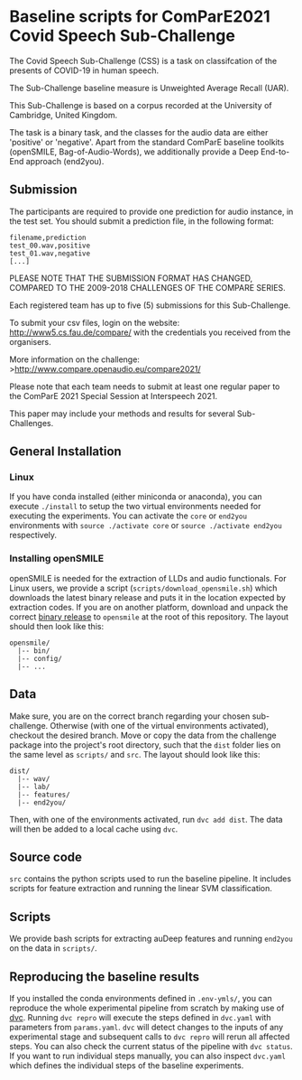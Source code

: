 # Baseline scripts for ComParE2021 Covid Speech Sub-Challenge 


The Covid Speech Sub-Challenge (CSS) is a task on classifcation of the presents of COVID-19 in human speech.

The Sub-Challenge baseline measure is Unweighted Average Recall (UAR). 

This Sub-Challenge is based on a corpus recorded at the University of Cambridge, United Kingdom.

The task is a binary task, and the classes for the audio data are either 'positive' or 'negative'. Apart from the standard ComParE baseline toolkits (openSMILE, Bag-of-Audio-Words), we additionally provide a Deep End-to-End approach (end2you).

## Submission 
The participants are required to provide one prediction for audio instance, in the test set. 
You should submit a prediction file, in the following format:

```
filename,prediction
test_00.wav,positive
test_01.wav,negative
[...]
```

PLEASE NOTE THAT THE SUBMISSION FORMAT HAS CHANGED, COMPARED TO THE 2009-2018 CHALLENGES OF THE COMPARE SERIES.

Each registered team has up to five (5) submissions for this Sub-Challenge.

To submit your csv files, login on the website: http://www5.cs.fau.de/compare/
with the credentials you received from the organisers.

More information on the challenge: >http://www.compare.openaudio.eu/compare2021/

Please note that each team needs to submit at least one regular paper to the ComParE 2021 Special Session at
Interspeech 2021.

This paper may include your methods and results for several Sub-Challenges.

## General Installation
### Linux
If you have conda installed (either miniconda or anaconda), you can execute `./install` to setup the two virtual environments needed for executing the experiments. You can activate the `core` or `end2you` environments with `source ./activate core` or `source ./activate end2you` respectively. 

### Installing openSMILE
openSMILE is needed for the extraction of LLDs and audio functionals. For Linux users, we provide a script (`scripts/download_opensmile.sh`) which downloads the latest binary release and puts it in the location expected by extraction codes. If you are on another platform, download and unpack the correct [binary release](https://github.com/audeering/opensmile/releases/tag/v3.0.0) to `opensmile` at the root of this repository. The layout should then look like this:
```
opensmile/
  |-- bin/
  |-- config/
  |-- ...
```
## Data
Make sure, you are on the correct branch regarding your chosen sub-challenge. Otherwise (with one of the virtual environments activated), checkout the desired branch. Move or copy the data from the challenge package into the project's root directory, such that the `dist` folder lies on the same level as `scripts/` and `src`. The layout should look like this:
```
dist/
  |-- wav/
  |-- lab/
  |-- features/
  |-- end2you/
```
Then, with one of the environments activated, run `dvc add dist`. The data will then be added to a local cache using `dvc`.

## Source code
`src` contains the python scripts used to run the baseline pipeline. It includes scripts for feature extraction and running the linear SVM classification.

## Scripts
We provide bash scripts for extracting auDeep features and running `end2you` on the data in `scripts/`.

## Reproducing the baseline results
If you installed the conda environments defined in `.env-ymls/`, you can reproduce the whole experimental pipeline from scratch by making use of [dvc](https://dvc.org/). Running `dvc repro` will execute the steps defined in `dvc.yaml` with parameters from `params.yaml`. `dvc` will detect changes to the inputs of any experimental stage and subsequent calls to `dvc repro` will rerun all affected steps. You can also check the current status of the pipeline with `dvc status`. If you want to run individual steps manually, you can also inspect `dvc.yaml` which defines the individual steps of the baseline experiments.

